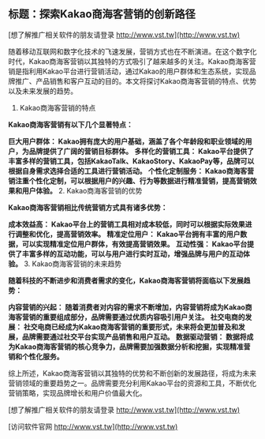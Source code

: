 ## **标题：探索Kakao商海客营销的创新路径**

[想了解推广相关软件的朋友请登录 http://www.vst.tw](http://www.vst.tw)

随着移动互联网和数字化技术的飞速发展，营销方式也在不断演进。在这个数字化时代，Kakao商海客营销以其独特的方式吸引了越来越多的关注。Kakao商海客营销是指利用Kakao平台进行营销活动，通过Kakao的用户群体和生态系统，实现品牌推广、产品销售和客户互动的目的。本文将探讨Kakao商海客营销的特点、优势以及未来发展的趋势。

1. Kakao商海客营销的特点

**Kakao商海客营销有以下几个显著特点：**

**巨大用户群体： Kakao拥有庞大的用户基础，涵盖了各个年龄段和职业领域的用户，为品牌提供了广阔的营销目标群体。**
**多样化的营销工具： Kakao平台提供了丰富多样的营销工具，包括KakaoTalk、KakaoStory、KakaoPay等，品牌可以根据自身需求选择合适的工具进行营销活动。**
**个性化定制服务： Kakao商海客营销注重个性化定制，可以根据用户的兴趣、行为等数据进行精准营销，提高营销效果和用户体验。**
2. Kakao商海客营销的优势

**Kakao商海客营销相比传统营销方式具有诸多优势：**

**成本效益高： Kakao平台上的营销工具相对成本较低，同时可以根据实际效果进行调整和优化，提高营销效率。**
**精准定位用户： Kakao平台拥有丰富的用户数据，可以实现精准定位用户群体，有效提高营销效果。**
**互动性强： Kakao平台提供了丰富多样的互动功能，可以与用户进行实时互动，增强品牌与用户的互动体验。**
3. Kakao商海客营销的未来趋势

**随着科技的不断进步和消费者需求的变化，Kakao商海客营销将面临以下发展趋势：**

**内容营销的兴起： 随着消费者对内容的需求不断增加，内容营销将成为Kakao商海客营销的重要组成部分，品牌需要通过优质内容吸引用户关注。**
**社交电商的发展： 社交电商已经成为Kakao商海客营销的重要形式，未来将会更加普及和发展，品牌需要通过社交平台实现产品销售和用户互动。**
**数据驱动营销： 数据将成为Kakao商海客营销的核心竞争力，品牌需要加强数据分析和挖掘，实现精准营销和个性化服务。**

综上所述，Kakao商海客营销以其独特的优势和不断创新的发展路径，将成为未来营销领域的重要趋势之一。品牌需要充分利用Kakao平台的资源和工具，不断优化营销策略，实现品牌增长和用户价值最大化。

[想了解推广相关软件的朋友请登录 http://www.vst.tw](http://www.vst.tw)


[访问软件官网 http://www.vst.tw](http://www.vst.tw)
